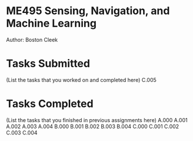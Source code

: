 # ME495 Sensing, Navigation, and Machine Learning
Author: Boston Cleek
# Tasks Submitted
(List the tasks that you worked on and completed here)
C.005

# Tasks Completed
(List the tasks that you finished in previous assignments here)
A.000
A.001
A.002
A.003
A.004
B.000
B.001
B.002
B.003
B.004
C.000
C.001
C.002
C.003
C.004
